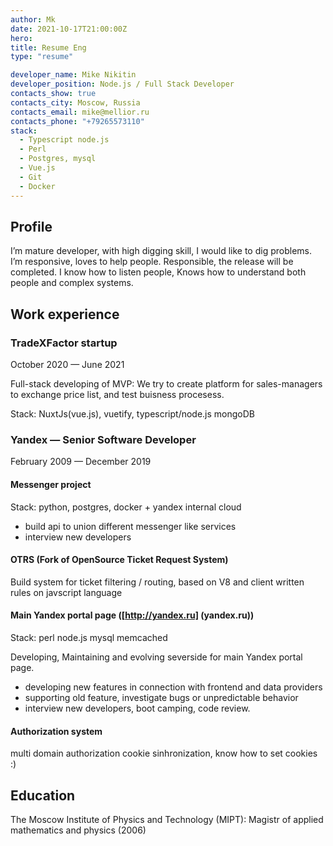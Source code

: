 ```yaml
---
author: Mk
date: 2021-10-17T21:00:00Z
hero:
title: Resume Eng
type: "resume"

developer_name: Mike Nikitin
developer_position: Node.js / Full Stack Developer
contacts_show: true
contacts_city: Moscow, Russia
contacts_email: mike@mellior.ru
contacts_phone: "+79265573110"
stack:
  - Typescript node.js
  - Perl
  - Postgres, mysql
  - Vue.js
  - Git
  - Docker
---
```


## Profile

I’m mature developer, with high digging skill, I would like to dig problems. I’m responsive, loves to help people. Responsible, the release will be completed. I know how to listen people, Knows how to understand both people and complex systems.

## Work experience

### **TradeXFactor startup**

October 2020 — June 2021

Full-stack developing of MVP: We try to create platform for sales-managers to exchange price list, and test buisness procesess.

Stack: NuxtJs(vue.js), vuetify, typescript/node.js mongoDB

### **Yandex** — Senior Software Developer

February 2009 — December 2019

#### **Messenger project**

Stack: python, postgres, docker + yandex internal cloud

- build api to union different messenger like services
- interview new developers

#### **OTRS** (Fork of OpenSource Ticket Request System)

Build system for ticket filtering / routing, based on V8 and client written rules on javscript language

#### **Main Yandex portal page** ([http://yandex.ru] (yandex.ru))

Stack: perl node.js mysql memcached

Developing, Maintaining and evolving severside for main Yandex portal page.

- developing new features in connection with frontend and data providers
- supporting old feature, investigate bugs or unpredictable behavior
- interview new developers, boot camping, code review.

#### **Authorization system**

multi domain authorization cookie sinhronization, know how to set cookies :)

## Education

The Moscow Institute of Physics and Technology (MIPT): Magistr of applied mathematics and physics (2006)
